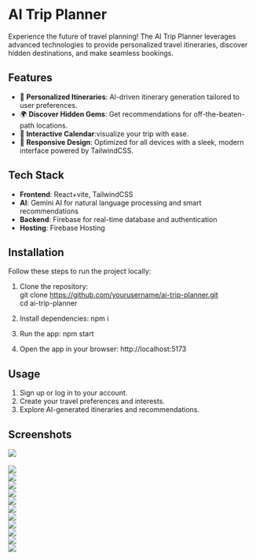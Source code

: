 
# AI Trip Planner  

Experience the future of travel planning! The AI Trip Planner leverages advanced technologies to provide personalized travel itineraries, discover hidden destinations, and make seamless bookings.  

## Features  
- 🧭 **Personalized Itineraries**: AI-driven itinerary generation tailored to user preferences.  
- 🌍 **Discover Hidden Gems**: Get recommendations for off-the-beaten-path locations.  
- 📅 **Interactive Calendar**:visualize your trip with ease.  
- 🎨 **Responsive Design**: Optimized for all devices with a sleek, modern interface powered by TailwindCSS.  

## Tech Stack  
- **Frontend**: React+vite, TailwindCSS  
- **AI**: Gemini AI for natural language processing and smart recommendations  
- **Backend**: Firebase for real-time database and authentication  
- **Hosting**: Firebase Hosting  

## Installation  
Follow these steps to run the project locally:  

1. Clone the repository:  
   git clone https://github.com/yourusername/ai-trip-planner.git  
   cd ai-trip-planner
   
2. Install dependencies:
   npm i

3. Run the app:
   npm start

4. Open the app in your browser:
   http://localhost:5173

## <b>Usage</b>
1. Sign up or log in to your account.
2. Create your travel preferences and interests.
3. Explore AI-generated itineraries and recommendations.

## <b>Screenshots<b>



<img src='https://github.com/user-attachments/assets/d2bfca3e-797d-409e-a020-f4272e54f777'/><br/><br/>
<img src='https://github.com/user-attachments/assets/ce241398-2e55-4699-85a8-5eadbcdd42cc' /><br/>
<img src='https://github.com/user-attachments/assets/9d8efbee-fdc0-428f-8ca6-aba9ffd90102' /><br/>
<img src='https://github.com/user-attachments/assets/ff907830-6d27-4fe2-af1d-47cc56ad8d37' /><br/>
<img src='https://github.com/user-attachments/assets/17519b15-264e-4af9-a146-550793ce091a' /><br/>
<img src='https://github.com/user-attachments/assets/0649901f-482e-4019-9535-e42be57f9f93' /><br/>
<img src='https://github.com/user-attachments/assets/32ba418a-100e-439c-be2c-3d7e1413947f' /><br/>
<img src='https://github.com/user-attachments/assets/adf378f3-f603-4b86-8945-586dd85a0c7c' /><br/>
<img src='https://github.com/user-attachments/assets/e84da3b6-cd4b-4c93-8518-047bdcee4258' /><br/>
<img src='https://github.com/user-attachments/assets/9a35ca72-0df2-45bd-9912-1537dc477815' /><br/>
<img src='https://github.com/user-attachments/assets/138256e5-a758-4938-ae76-1ec5b11458af' /><br/>
<img src='https://github.com/user-attachments/assets/ecf401a1-ab52-4761-a7de-5696fc98e74e' />

